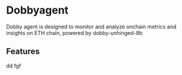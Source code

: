 # Dobbyagent
Dobby agent is designed to monitor and analyze onchain metrics and insights on ETH chain, powered by dobby-unhinged-8b

## Features
dd
fgf
